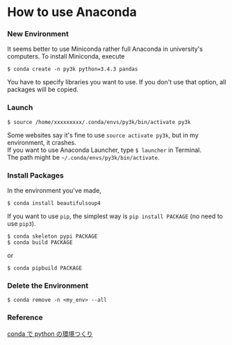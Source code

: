 # How to use Anaconda

### New Environment
It seems better to use Miniconda rather full Anaconda in university's computers. To install Miniconda, execute
```terminal
$ conda create -n py3k python=3.4.3 pandas
```
You have to specify libraries you want to use. If you don't use that option, all packages will be copied. <br>

### Launch
```terminal
$ source /home/xxxxxxxxx/.conda/envs/py3k/bin/activate py3k
```
Some websites say it's fine to use `source activate py3k`, but in my environment, it crashes. <br>
If you want to use Anaconda Launcher, type `$ launcher` in Terminal. <br>
The path might be `~/.conda/envs/py3k/bin/activate`.

### Install Packages
In the environment you've made,
```terminal
$ conda install beautifulsoup4
```

If you want to use `pip`, the simplest way is `pip install PACKAGE` (no need to use `pip3`).
```terminal
$ conda skeleton pypi PACKAGE
$ conda build PACKAGE
```
or
```terminal
$ conda pipbuild PACKAGE
```

### Delete the Environment
```terminal
$ conda remove -n <my_env> --all
```

### Reference
[conda で python の環境つくり](https://gist.github.com/aphlysia/d5fcee79ff81b8272faf)
